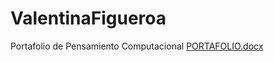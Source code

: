# ValentinaFigueroa
Portafolio de Pensamiento Computacional
[PORTAFOLIO.docx](https://github.com/Valentinaafigueroa/ValentinaFigueroa/files/15300687/PORTAFOLIO.docx)

